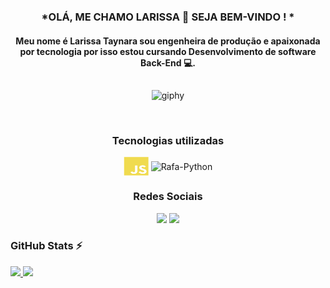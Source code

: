 <div  align="center"> 

### *OLÁ, ME CHAMO LARISSA 👋 SEJA BEM-VINDO ! *

<h4 align="center">

Meu nome é Larissa Taynara sou engenheira de produção e apaixonada por tecnologia 
por isso estou cursando Desenvolvimento de software Back-End 💻.

##       
![giphy](https://github.com/Larissa-taynara/Larissa-taynara/assets/138536327/ae638fc6-0150-42d8-8528-b2bd27310475)

<div style="display: inline_block"><br>
   <h3 align="center">Tecnologias utilizadas </h1>
  <img align="center" alt="Rafa-Js" height="30" width="40" src="https://raw.githubusercontent.com/devicons/devicon/master/icons/javascript/javascript-plain.svg">
  <img align="center" alt="Rafa-Python" height="30" width="40" src="https://cdn.jsdelivr.net/gh/devicons/devicon/icons/nodejs/nodejs-original-wordmark.svg" />
          
  
</div>

<h3 align="center">Redes Sociais </h1>
  <a href = "mailto:larissatanara.batista@gmail.com"><img src="https://img.shields.io/badge/-Gmail-%23333?style=for-the-badge&logo=gmail&logoColor=red" target="_blank"></a>
  <a href="https://www.linkedin.com/in/larissa-taynara-b-1a759b65" target="_blank"><img src="https://img.shields.io/badge/-LinkedIn-%230077B5?style=for-the-badge&logo=linkedin&logoColor=white" target="_blank"></a> 
  
</div>

### GitHub Stats ⚡
<div>
<a href="https://github.com/Larissa-taynara">
<img height="180em" src="https://github-readme-stats.vercel.app/api/top-langs/?username=larissa-taynara&layout=compact&langs_count=7&theme=dracula"/>
<img height="180em" src="https://github-readme-stats.vercel.app/api?username=larissa-taynara&show_icons=true&theme=dracula&include_all_commits=true&count_private=true"/>
</div>
